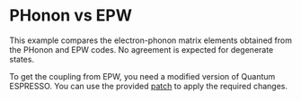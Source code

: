 # PHonon vs EPW

This example compares the electron-phonon matrix elements obtained from the
PHonon and EPW codes. No agreement is expected for degenerate states.

To get the coupling from EPW, you need a modified version of Quantum ESPRESSO.
You can use the provided [patch](../../patches) to apply the required changes.
